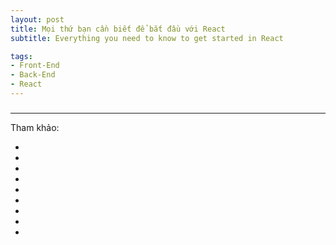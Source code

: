 ```yaml
---
layout: post
title: Mọi thứ bạn cần biết để bắt đầu với React
subtitle: Everything you need to know to get started in React

tags:
- Front-End
- Back-End
- React
---
```


### 


-----
Tham khảo:
- []()
- []()
- []()
- []()
- []()
- []()
- []()
- []()
- []()

